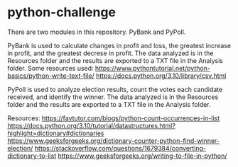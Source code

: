 # python-challenge

There are two modules in this repository. PyBank and PyPoll.

PyBank is used to calculate changes in profit and loss, the greatest increase in profit, and the greatest decrese in profit. 
The data analyzed is in the Resources folder and the results are exported to a TXT file in the Analysis folder.
Some resources used:
https://www.pythontutorial.net/python-basics/python-write-text-file/
https://docs.python.org/3.10/library/csv.html

PyPoll is used to analyze election results, count the votes each candidate received, and identify the winner.
The data analyzed is in the Resources folder and the results are exported to a TXT file in the Analysis folder.

Resources:
https://favtutor.com/blogs/python-count-occurrences-in-list
https://docs.python.org/3.10/tutorial/datastructures.html?highlight=dictionary#dictionaries
https://www.geeksforgeeks.org/dictionary-counter-python-find-winner-election/
https://stackoverflow.com/questions/1679384/converting-dictionary-to-list
https://www.geeksforgeeks.org/writing-to-file-in-python/